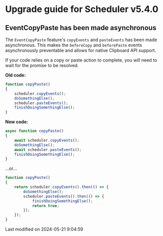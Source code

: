 # Upgrade guide for Scheduler v5.4.0

## EventCopyPaste has been made asynchronous

The `EventCopyPaste` feature's `copyEvents` and `pasteEvents` has been made asynchronous. This makes the `beforeCopy` 
and `beforePaste` events asynchronously preventable and allows for native Clipboard API support.

If your code relies on a copy or paste action to complete, you will need to wait for the promise to be resolved.

**Old code:**

```javascript
function copyPaste()
{
    scheduler.copyEvents();
    doSomethingElse();
    scheduler.pasteEvents();
    finishDoingSomethingElse();
}
```

**New code:**

```javascript
async function copyPaste()
{
    await scheduler.copyEvents();
    doSomethingElse();
    await scheduler.pasteEvents();
    finishDoingSomethingElse();
}
```

...or...

```javascript
function copyPaste()
{
    return scheduler.copyEvents().then(() => {
        doSomethingElse();
        scheduler.pasteEvents().then(() => {
            finishDoingSomethingElse();
            return true;
        });
    });
}
```


<p class="last-modified">Last modified on 2024-05-21 9:04:59</p>